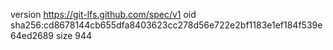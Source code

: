 version https://git-lfs.github.com/spec/v1
oid sha256:cd8678144cb655dfa8403623cc278d56e722e2bf1183e1ef184f539e64ed2689
size 944
